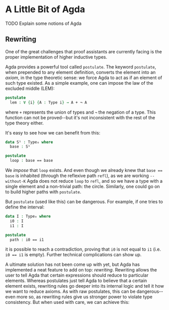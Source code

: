 # A Little Bit of Agda

TODO Explain some notions of Agda


## Rewriting

One of the great challenges that proof assistants are currently facing is the proper implementation of higher inductive types.

Agda provides a powerful tool called `postulate`. The keyword `postulate`, when prepended to any element definition, converts the element into an *axiom*, in the type theoretic sense: we force Agda to act as if an element of such type existed. As a simple example, one can impose the law of the excluded middle (LEM):

```agda
postulate
  lem : ∀ {i} {A : Type i} → A + ¬ A
```

where `+` represents the union of types and `¬` the negation of a type. This function can not be proved--but it's not inconsistent with the rest of the type theory either.

It's easy to see how we can benefit from this:

```agda
data S¹ : Type₀ where
  base : S¹

postulate
  loop : base == base
```

We *impose* that `loop` exists. And even though we already knew that `base == base` is inhabited (through the reflexive path `refl`), as we are working `--without-K` Agda does not reduce `loop` to `refl`, and so we have a type with a single element and a non-trivial path: the circle. Similarly, one could go on to build higher paths with `postulate`.

But `postulate` (used like this) can be dangerous. For example, if one tries to define the interval:

```agda
data I : Type₀ where
  i0 : I
  i1 : I

postulate
  path : i0 == i1
```

it is possible to reach a contradiction, proving that `i0` is not equal to `i1` (i.e. `i0 == i1` is empty). Further technical complications can show up.

A ultimate solution has not been come up with yet, but Agda has implemented a neat feature to add on top: *rewriting*. Rewriting allows the user to tell Agda that certain expressions should reduce to particular elements. Whereas postulates just tell Agda to believe that a certain element exists, rewriting rules go deeper into its internal logic and tell it how we want to reduce axioms. As with raw postulates, this can be dangerous--even more so, as rewriting rules give us stronger power to violate type consistency. But when used with care, we can achieve this:
